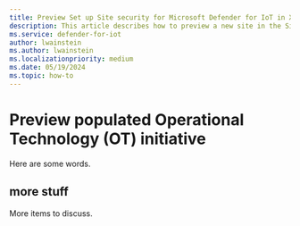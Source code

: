 ```yaml
---
title: Preview Set up Site security for Microsoft Defender for IoT in XDR Defender portal
description: This article describes how to preview a new site in the Site security feature of Microsoft Defender for IoT in XDR Defender portal
ms.service: defender-for-iot
author: lwainstein
ms.author: lwainstein
ms.localizationpriority: medium
ms.date: 05/19/2024
ms.topic: how-to
---
```


# Preview populated Operational Technology (OT) initiative

Here are some words.

## more stuff

More items to discuss.
